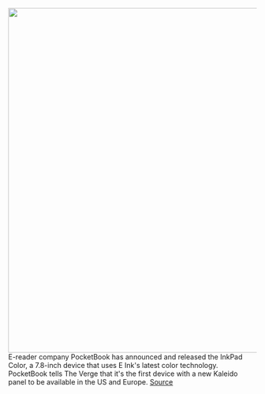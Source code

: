 <img src='https://cdn.vox-cdn.com/thumbor/2jKxAOEYAcD8QosIwrYwZTgtpfQ=/0x0:5184x2912/1200x0/filters:focal(0x0:5184x2912):no_upscale()/cdn.vox-cdn.com/uploads/chorus_asset/file/22306149/03_ENG.jpg' width='700px' /><br/>
E-reader company PocketBook has announced and released the InkPad Color, a 7.8-inch device that uses E Ink's latest color technology. PocketBook tells The Verge that it's the first device with a new Kaleido panel to be available in the US and Europe.
<a href='https://www.theverge.com/2021/2/15/22284923/pocketbook-inkpad-color-kaleido-e-reader-available-now-price'> Source <a/>